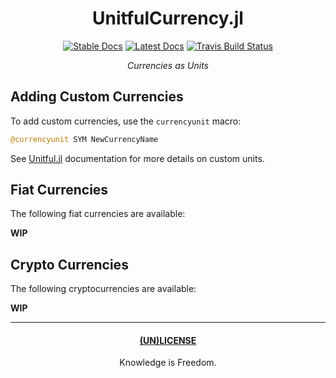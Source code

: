 <div align="center">

# UnitfulCurrency.jl

[![Stable Docs](https://img.shields.io/badge/docs-stable-blue.svg)](https://bhgomes.github.io/UnitfulCurrency.jl/stable)
[![Latest Docs](https://img.shields.io/badge/docs-latest-blue.svg)](https://bhgomes.github.io/UnitfulCurrency.jl/latest)
[![Travis Build Status](https://travis-ci.com/bhgomes/CCXT.jl.svg?branch=master)](https://travis-ci.com/bhgomes/UnitfulCurrency.jl)

_Currencies as Units_

</div>

## Adding Custom Currencies

To add custom currencies, use the `currencyunit` macro:

```julia
@currencyunit SYM NewCurrencyName
```

See [Unitful.jl](https://github.com/PainterQubits/Unitful.jl) documentation for more details on custom units.

## Fiat Currencies

The following fiat currencies are available:

**WIP**

## Crypto Currencies

The following cryptocurrencies are available:

**WIP**

---
<div align="center">

#### [(UN)LICENSE](UNLICENSE)
Knowledge is Freedom.
</div>

